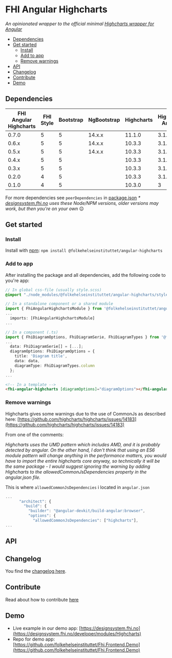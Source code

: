 # FHI Angular Highcharts

_An opinionated wrapper to the official minimal [Highcharts wrapper for Angular](https://github.com/highcharts/highcharts-angular)_

- [Dependencies](#dependencies)
- [Get started](#get-started)
  - [Install](#install)
  - [Add to app](#add-to-app)
  - [Remove warnings](#remove-warnings)
- [API](#api)
- [Changelog](#changelog)
- [Contribute](#contribute)
- [Demo](#demo)

## Dependencies

| FHI Angular Highcharts | FHI Style | Bootstrap | NgBootstrap | Highcharts | Highcharts Angular | Angular | Node/NPM |
| ---------------------- | --------- | --------- | ----------- | ---------- | ------------------ | ------- | -------- |
| 0.7.0                  | 5         | 5         | 14.x.x      | 11.1.0     | 3.1.2              | 15      | 18/9 *   |
| 0.6.x                  | 5         | 5         | 14.x.x      | 10.3.3     | 3.1.0              | 15      | 18/9 *   |
| 0.5.x                  | 5         | 5         | 14.x.x      | 10.3.3     | 3.1.0              | 15      | 18/9 *   |
| 0.4.x                  | 5         | 5         |             | 10.3.3     | 3.1.0              | 15      | 18/9 *   |
| 0.3.x                  | 5         | 5         |             | 10.3.3     | 3.1.0              | 15      | 18/9 *   |
| 0.2.0                  | 4         | 5         |             | 10.3.3     | 3.1.0              | 15      | 18/9 *   |
| 0.1.0                  | 4         | 5         |             | 10.3.0     | 3                  | 14      | 16/8 *   |

For more dependencies see `peerDependencies` in [package.json](https://github.com/folkehelseinstituttet/Fhi.Frontend.Demo/blob/dev/projects/fhi-angular-highcharts/package.json)
_* [designsystem.fhi.no](https://designsystem.fhi.no) uses these Node/NPM versions, older versions may work, but then you're on your own_ :wink:

## Get started

### Install

Install with [npm](https://www.npmjs.com): `npm install @folkehelseinstituttet/angular-highcharts`

### Add to app

After installing the package and all dependencies, add the following code to you're app:

```scss
// In global css-file (usually style.scss)
@import "./node_modules/@folkehelseinstituttet/angular-highcharts/styles/import/all";
```

```ts
// In a standalone component or a shared module
import { FhiAngularHighchartsModule } from '@folkehelseinstituttet/angular-highcharts';
...
  imports: [FhiAngularHighchartsModule]
...
```

```ts
// In a component (.ts)
import { FhiDiagramOptions, FhiDiagramSerie, FhiDiagramTypes } from '@folkehelseinstituttet/angular-highcharts';
...
  data: FhiDiagramSerie[] = [...];
  diagramOptions: FhiDiagramOptions = {
    title: 'Diagram title',
    data: data,
    diagramType: FhiDiagramTypes.column
  };
...
```

```html
<!-- In a template -->
<fhi-angular-highcharts [diagramOptions]="diagramOptions"></fhi-angular-highcharts>
```

### Remove warnings

Highcharts gives some warnings due to the use of CommonJs as described here:
[https://github.com/highcharts/highcharts/issues/14183](https://github.com/highcharts/highcharts/issues/14183)

From one of the comments:

_Highcharts uses the UMD pattern which includes AMD, and it is probably detected by angular. On the other hand, I don't think that using an ES6 module pattern will change anything in the performance matters, you would have to import the entire highcharts core anyway, so technically it will be the same package - I would suggest ignoring the warning by adding Highcharts to the allowedCommonJsDependencies property in the angular.json file._

This is where `allowedCommonJsDependencies` i located in `angular.json`

```js
...
      "architect": {
        "build": {
          "builder": "@angular-devkit/build-angular:browser",
          "options": {
            "allowedCommonJsDependencies": ["highcharts"],
...
```

## API

## Changelog

You find the [changelog here](https://github.com/folkehelseinstituttet/Fhi.Frontend.Demo/blob/dev/projects/fhi-angular-highcharts/CHANGELOG.md).

## Contribute

Read about how to contribute [here](https://github.com/folkehelseinstituttet/Fhi.Frontend.Demo/blob/dev/CONTRIBUTING.md)

## Demo

- Live example in our demo app: [https://designsystem.fhi.no](https://designsystem.fhi.no/developer/modules/Highcharts)
- Repo for demo app: [https://github.com/folkehelseinstituttet/Fhi.Frontend.Demo](https://github.com/folkehelseinstituttet/Fhi.Frontend.Demo)
